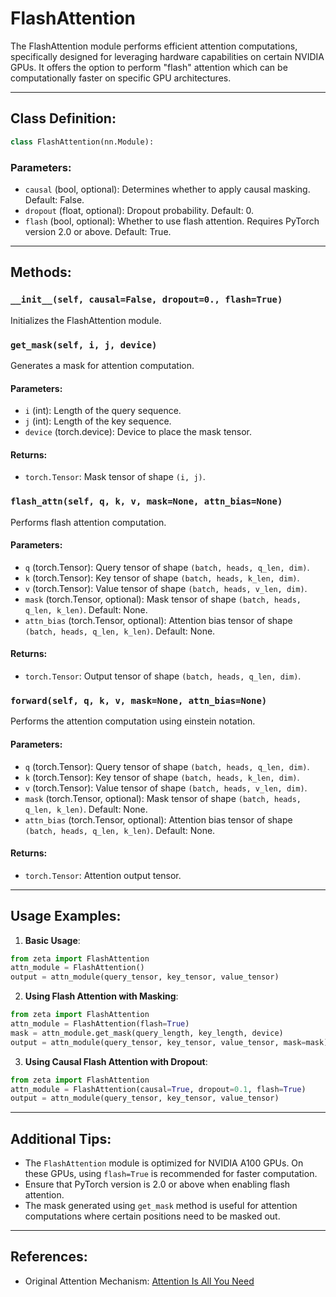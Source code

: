 # FlashAttention

The FlashAttention module performs efficient attention computations, specifically designed for leveraging hardware capabilities on certain NVIDIA GPUs. It offers the option to perform "flash" attention which can be computationally faster on specific GPU architectures.

---

## Class Definition:

```python
class FlashAttention(nn.Module):
```

### Parameters:

- `causal` (bool, optional): Determines whether to apply causal masking. Default: False.
- `dropout` (float, optional): Dropout probability. Default: 0.
- `flash` (bool, optional): Whether to use flash attention. Requires PyTorch version 2.0 or above. Default: True.

---

## Methods:

### `__init__(self, causal=False, dropout=0., flash=True)`

Initializes the FlashAttention module.

### `get_mask(self, i, j, device)`

Generates a mask for attention computation.

#### Parameters:
- `i` (int): Length of the query sequence.
- `j` (int): Length of the key sequence.
- `device` (torch.device): Device to place the mask tensor.

#### Returns:
- `torch.Tensor`: Mask tensor of shape `(i, j)`.

### `flash_attn(self, q, k, v, mask=None, attn_bias=None)`

Performs flash attention computation.

#### Parameters:
- `q` (torch.Tensor): Query tensor of shape `(batch, heads, q_len, dim)`.
- `k` (torch.Tensor): Key tensor of shape `(batch, heads, k_len, dim)`.
- `v` (torch.Tensor): Value tensor of shape `(batch, heads, v_len, dim)`.
- `mask` (torch.Tensor, optional): Mask tensor of shape `(batch, heads, q_len, k_len)`. Default: None.
- `attn_bias` (torch.Tensor, optional): Attention bias tensor of shape `(batch, heads, q_len, k_len)`. Default: None.

#### Returns:
- `torch.Tensor`: Output tensor of shape `(batch, heads, q_len, dim)`.

### `forward(self, q, k, v, mask=None, attn_bias=None)`

Performs the attention computation using einstein notation.

#### Parameters:
- `q` (torch.Tensor): Query tensor of shape `(batch, heads, q_len, dim)`.
- `k` (torch.Tensor): Key tensor of shape `(batch, heads, k_len, dim)`.
- `v` (torch.Tensor): Value tensor of shape `(batch, heads, v_len, dim)`.
- `mask` (torch.Tensor, optional): Mask tensor of shape `(batch, heads, q_len, k_len)`. Default: None.
- `attn_bias` (torch.Tensor, optional): Attention bias tensor of shape `(batch, heads, q_len, k_len)`. Default: None.

#### Returns:
- `torch.Tensor`: Attention output tensor.

---

## Usage Examples:

1. **Basic Usage**:
```python
from zeta import FlashAttention
attn_module = FlashAttention()
output = attn_module(query_tensor, key_tensor, value_tensor)
```

2. **Using Flash Attention with Masking**:
```python
from zeta import FlashAttention
attn_module = FlashAttention(flash=True)
mask = attn_module.get_mask(query_length, key_length, device)
output = attn_module(query_tensor, key_tensor, value_tensor, mask=mask)
```

3. **Using Causal Flash Attention with Dropout**:
```python
from zeta import FlashAttention
attn_module = FlashAttention(causal=True, dropout=0.1, flash=True)
output = attn_module(query_tensor, key_tensor, value_tensor)
```

---

## Additional Tips:

- The `FlashAttention` module is optimized for NVIDIA A100 GPUs. On these GPUs, using `flash=True` is recommended for faster computation.
- Ensure that PyTorch version is 2.0 or above when enabling flash attention.
- The mask generated using `get_mask` method is useful for attention computations where certain positions need to be masked out.

---

## References:

- Original Attention Mechanism: [Attention Is All You Need](https://arxiv.org/abs/1706.03762)